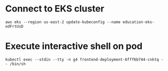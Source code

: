 # Connect to EKS cluster
```
aws eks --region us-east-2 update-kubeconfig --name education-eks-odFrtUsD
```

# Execute interactive shell on pod
```
kubectl exec --stdin --tty -n g4 frontend-deployment-6fff6b744-cnktq -- /bin/sh
```